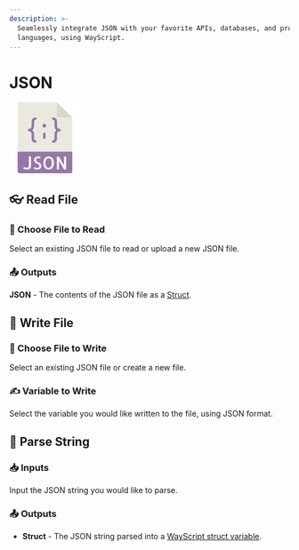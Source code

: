 ```yaml
---
description: >-
  Seamlessly integrate JSON with your favorite APIs, databases, and programming
  languages, using WayScript.
---
```


# JSON

![Work with JSON](../../.gitbook/assets/json_module.png)

## 👓 Read File

### 📂 Choose File to Read

Select an existing JSON file to read or upload a new JSON file.

### 📤 Outputs

**JSON** - The contents of the JSON file as a [Struct](../../getting_started/variables.md#structs).

## 📝 Write File

### 📂 Choose File to Write

Select an existing JSON file or create a new file.

### ✍ Variable to Write

Select the variable you would like written to the file, using JSON format.

## 🧶 Parse String

### 📥 Inputs

Input the JSON string you would like to parse.

### 📤 Outputs

* **Struct** - The JSON string parsed into a [WayScript struct variable](../../getting_started/variables.md#structs).

